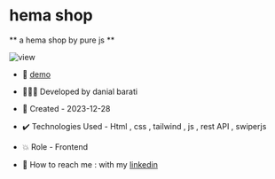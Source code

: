 # hema shop

** a hema shop by pure js **

![view](https://github.com/danial-barati/hema_shop/assets/104683176/de8c29db-5171-45ec-9387-83053197b500)

- 🔗 [demo](https://danial-barati.github.io/hema_shop/)

- 👩🏻‍💻 Developed by danial barati

- 📆 Created - 2023-12-28

- ✔️ Technologies Used - Html , css , tailwind , js , rest API , swiperjs

- 💥 Role - Frontend

- 📲 How to reach me : with my [linkedin](https://www.linkedin.com/in/danial-barati-0a9804291/)
